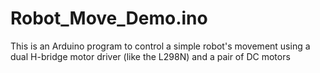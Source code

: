 # Robot_Move_Demo.ino
This is an Arduino program to control a simple robot's movement using a dual H-bridge motor driver (like the L298N) and a pair of DC motors
